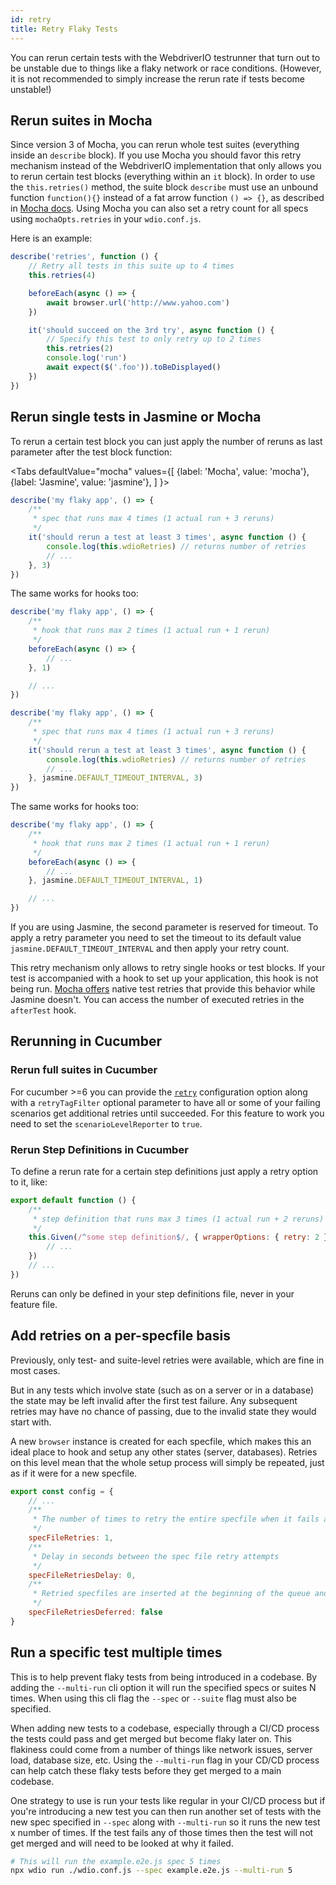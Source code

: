 ```yaml
---
id: retry
title: Retry Flaky Tests
---
```


You can rerun certain tests with the WebdriverIO testrunner that turn out to be unstable due to things like a flaky network or race conditions. (However, it is not recommended to simply increase the rerun rate if tests become unstable!)

## Rerun suites in Mocha

Since version 3 of Mocha, you can rerun whole test suites (everything inside an `describe` block). If you use Mocha you should favor this retry mechanism instead of the WebdriverIO implementation that only allows you to rerun certain test blocks (everything within an `it` block). In order to use the `this.retries()` method, the suite block `describe` must use an unbound function `function(){}` instead of a fat arrow function `() => {}`, as described in [Mocha docs](https://mochajs.org/#arrow-functions). Using Mocha you can also set a retry count for all specs using `mochaOpts.retries` in your `wdio.conf.js`.

Here is an example:

```js
describe('retries', function () {
    // Retry all tests in this suite up to 4 times
    this.retries(4)

    beforeEach(async () => {
        await browser.url('http://www.yahoo.com')
    })

    it('should succeed on the 3rd try', async function () {
        // Specify this test to only retry up to 2 times
        this.retries(2)
        console.log('run')
        await expect($('.foo')).toBeDisplayed()
    })
})
```

## Rerun single tests in Jasmine or Mocha

To rerun a certain test block you can just apply the number of reruns as last parameter after the test block function:

<Tabs
  defaultValue="mocha"
  values={[
    {label: 'Mocha', value: 'mocha'},
    {label: 'Jasmine', value: 'jasmine'},
  ]
}>
<TabItem value="mocha">

```js
describe('my flaky app', () => {
    /**
     * spec that runs max 4 times (1 actual run + 3 reruns)
     */
    it('should rerun a test at least 3 times', async function () {
        console.log(this.wdioRetries) // returns number of retries
        // ...
    }, 3)
})
```

The same works for hooks too:

```js
describe('my flaky app', () => {
    /**
     * hook that runs max 2 times (1 actual run + 1 rerun)
     */
    beforeEach(async () => {
        // ...
    }, 1)

    // ...
})
```

</TabItem>
<TabItem value="jasmine">

```js
describe('my flaky app', () => {
    /**
     * spec that runs max 4 times (1 actual run + 3 reruns)
     */
    it('should rerun a test at least 3 times', async function () {
        console.log(this.wdioRetries) // returns number of retries
        // ...
    }, jasmine.DEFAULT_TIMEOUT_INTERVAL, 3)
})
```

The same works for hooks too:

```js
describe('my flaky app', () => {
    /**
     * hook that runs max 2 times (1 actual run + 1 rerun)
     */
    beforeEach(async () => {
        // ...
    }, jasmine.DEFAULT_TIMEOUT_INTERVAL, 1)

    // ...
})
```

If you are using Jasmine, the second parameter is reserved for timeout. To apply a retry parameter you need to set the timeout to its default value `jasmine.DEFAULT_TIMEOUT_INTERVAL` and then apply your retry count.

</TabItem>
</Tabs>

This retry mechanism only allows to retry single hooks or test blocks. If your test is accompanied with a hook to set up your application, this hook is not being run. [Mocha offers](https://mochajs.org/#retry-tests) native test retries that provide this behavior while Jasmine doesn't. You can access the number of executed retries in the `afterTest` hook.

## Rerunning in Cucumber

### Rerun full suites in Cucumber

For cucumber >=6 you can provide the [`retry`](https://github.com/cucumber/cucumber-js/blob/master/docs/cli.md#retry-failing-tests) configuration option along with a `retryTagFilter` optional parameter to have all or some of your failing scenarios get additional retries until succeeded. For this feature to work you need to set the `scenarioLevelReporter` to `true`.

### Rerun Step Definitions in Cucumber

To define a rerun rate for a certain step definitions just apply a retry option to it, like:

```js
export default function () {
    /**
     * step definition that runs max 3 times (1 actual run + 2 reruns)
     */
    this.Given(/^some step definition$/, { wrapperOptions: { retry: 2 } }, async () => {
        // ...
    })
    // ...
})
```

Reruns can only be defined in your step definitions file, never in your feature file.

## Add retries on a per-specfile basis

Previously, only test- and suite-level retries were available, which are fine in most cases.

But in any tests which involve state (such as on a server or in a database) the state may be left invalid after the first test failure. Any subsequent retries may have no chance of passing, due to the invalid state they would start with.

A new `browser` instance is created for each specfile, which makes this an ideal place to hook and setup any other states (server, databases). Retries on this level mean that the whole setup process will simply be repeated, just as if it were for a new specfile.

```js title="wdio.conf.js"
export const config = {
    // ...
    /**
     * The number of times to retry the entire specfile when it fails as a whole
     */
    specFileRetries: 1,
    /**
     * Delay in seconds between the spec file retry attempts
     */
    specFileRetriesDelay: 0,
    /**
     * Retried specfiles are inserted at the beginning of the queue and retried immediately
     */
    specFileRetriesDeferred: false
}
```

## Run a specific test multiple times

This is to help prevent flaky tests from being introduced in a codebase. By adding the `--multi-run` cli option it will run the specified specs or suites N times. When using this cli flag the `--spec` or `--suite` flag must also be specified.

When adding new tests to a codebase, especially through a CI/CD process the tests could pass and get merged but become flaky later on. This flakiness could come from a number of things like network issues, server load, database size, etc. Using the `--multi-run` flag in your CD/CD process can help catch these flaky tests before they get merged to a main codebase.

One strategy to use is run your tests like regular in your CI/CD process but if you're introducing a new test you can then run another set of tests with the new spec specified in `--spec` along with `--multi-run` so it runs the new test x number of times. If the test fails any of those times then the test will not get merged and will need to be looked at why it failed.

```sh
# This will run the example.e2e.js spec 5 times
npx wdio run ./wdio.conf.js --spec example.e2e.js --multi-run 5
```
